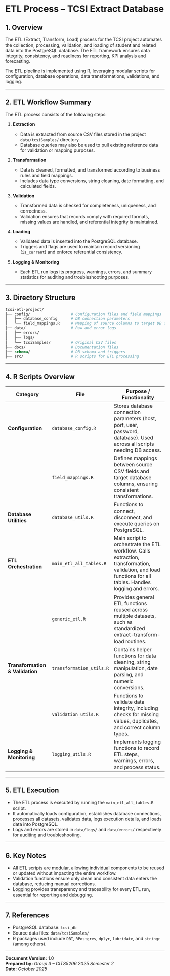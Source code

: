 # ETL Process – TCSI Extract Database

## 1. Overview

The ETL (Extract, Transform, Load) process for the TCSI project automates the collection, processing, validation, and loading of student and related data into the PostgreSQL database. The ETL framework ensures data integrity, consistency, and readiness for reporting, KPI analysis and forecasting.  

The ETL pipeline is implemented using R, leveraging modular scripts for configuration, database operations, data transformations, validations, and logging.

---

## 2. ETL Workflow Summary

The ETL process consists of the following steps:

1. **Extraction**  
   - Data is extracted from source CSV files stored in the project `data/tcsiSamples/` directory.  
   - Database queries may also be used to pull existing reference data for validation or mapping purposes.

2. **Transformation**  
   - Data is cleaned, formatted, and transformed according to business rules and field mappings.  
   - Includes data type conversions, string cleaning, date formatting, and calculated fields.

3. **Validation**  
   - Transformed data is checked for completeness, uniqueness, and correctness.  
   - Validation ensures that records comply with required formats, missing values are handled, and referential integrity is maintained.

4. **Loading**  
   - Validated data is inserted into the PostgreSQL database.  
   - Triggers and flags are used to maintain record versioning (`is_current`) and enforce referential consistency.

5. **Logging & Monitoring**  
   - Each ETL run logs its progress, warnings, errors, and summary statistics for auditing and troubleshooting purposes.

---

## 3. Directory Structure
```graphql
tcsi-etl-project/
├── config/                  # Configuration files and field mappings
│   ├── database_config      # DB connection parameters
│   └── field_mappings.R     # Mapping of source columns to target DB columns
├── data/                    # Raw and error logs
│   ├── errors/
│   ├── logs/
│   └── tcsiSamples/         # Original CSV files
├── docs/                    # Documentation files
├── schema/                  # DB schema and triggers
├── src/                     # R scripts for ETL processing
```

---

## 4. R Scripts Overview

| Category | File | Purpose / Functionality |
|----------|------|------------------------|
| **Configuration** | `database_config.R` | Stores database connection parameters (host, port, user, password, database). Used across all scripts needing DB access. |
|  | `field_mappings.R` | Defines mappings between source CSV fields and target database columns, ensuring consistent transformations. |
| **Database Utilities** | `database_utils.R` | Functions to connect, disconnect, and execute queries on PostgreSQL. |
| **ETL Orchestration** | `main_etl_all_tables.R` | Main script to orchestrate the ETL workflow. Calls extraction, transformation, validation, and load functions for all tables. Handles logging and errors. |
|  | `generic_etl.R` | Provides general ETL functions reused across multiple datasets, such as standardized extract-transform-load routines. |
| **Transformation & Validation** | `transformation_utils.R` | Contains helper functions for data cleaning, string manipulation, date parsing, and numeric conversions. |
|  | `validation_utils.R` | Functions to validate data integrity, including checks for missing values, duplicates, and correct column types. |
| **Logging & Monitoring** | `logging_utils.R` | Implements logging functions to record ETL steps, warnings, errors, and process status. |

---

## 5. ETL Execution

- The ETL process is executed by running the `main_etl_all_tables.R` script.  
- It automatically loads configuration, establishes database connections, processes all datasets, validates data, logs execution details, and loads data into PostgreSQL.  
- Logs and errors are stored in `data/logs/` and `data/errors/` respectively for auditing and troubleshooting.

---

## 6. Key Notes

- All ETL scripts are modular, allowing individual components to be reused or updated without impacting the entire workflow.  
- Validation functions ensure only clean and consistent data enters the database, reducing manual corrections.  
- Logging provides transparency and traceability for every ETL run, essential for reporting and debugging.  

---

## 7. References

- PostgreSQL database: `tcsi_db`  
- Source data files: `data/tcsiSamples/`  
- R packages used include `DBI`, `RPostgres`, `dplyr`, `lubridate`, and `stringr` (among others).

---

**Document Version:** 1.0  
**Prepared by:** *Group 3 – CITS5206 2025 Semester 2*  
**Date:** *October 2025*